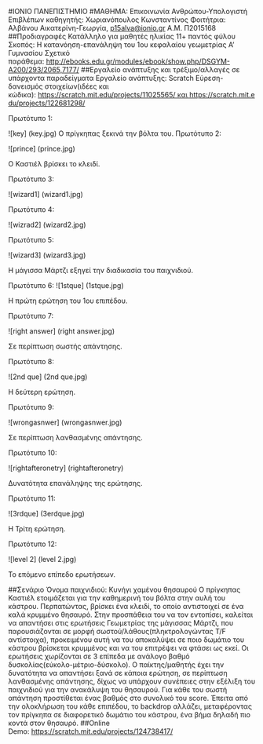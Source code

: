 ﻿#ΙΟΝΙΟ ΠΑΝΕΠΙΣΤΗΜΙΟ
#ΜΑΘΗΜΑ: Επικοινωνία Ανθρώπου-Υπολογιστή
Επιβλέπων καθηγητής: Χωριανόπουλος Κωνσταντίνος
Φοιτήτρια: Αλβάνου Αικατερίνη-Γεωργία, p15alva@ionio.gr Α.Μ. Π2015168
##Προδιαγραφές
Κατάλληλο για μαθητές ηλικίας 11+ παντός φύλου
Σκοπός: Η κατανόηση-επανάληψη του 1ου κεφαλαίου γεωμετρίας Α’ Γυμνασίου
Σχετικό παράθεμα: http://ebooks.edu.gr/modules/ebook/show.php/DSGYM-A200/293/2065,7177/
##Εργαλείο ανάπτυξης και τρέξιμο/αλλαγές σε υπάρχοντα παραδείγματα
Εργαλείο ανάπτυξης: Scratch
Εύρεση-δανεισμός στοιχείων(ιδέες και κώδικα): https://scratch.mit.edu/projects/11025565/ και https://scratch.mit.edu/projects/122681298/

Πρωτότυπο 1:

![key] (key.jpg)
Ο πρίγκηπας ξεκινά την βόλτα του.
Πρωτότυπο 2:

![prince] (prince.jpg)

Ο Καστιέλ βρίσκει το κλειδί.

Πρωτότυπο 3:


![wizard1] (wizard1.jpg)


Πρωτότυπο 4:

![wizrad2] (wizard2.jpg)

Πρωτότυπο 5:

![wizard3] (wizard3.jpg)

Η μάγισσα Μάρτζι εξηγεί την διαδικασία του παιχνιδιού.

Πρωτότυπο 6:
![1stque] (1stque.jpg)

Η πρώτη ερώτηση του 1ου επιπέδου.

Πρωτότυπο 7:


![right answer] (right answer.jpg)

Σε περίπτωση σωστής απάντησης.

Πρωτότυπο 8:


![2nd que] (2nd que.jpg)

Η δεύτερη ερώτηση.

Πρωτότυπο 9:


![wrongasnwer] (wrongasnwer.jpg)

Σε περίπτωση λανθασμένης απάντησης.

Πρωτότυπο 10:


![rightafteronetry] (rightafteronetry)

Δυνατότητα επανάληψης της ερώτησης.

Πρωτότυπο 11:


![3rdque] (3erdque.jpg)


Η Τρίτη ερώτηση.

Πρωτότυπο 12:


![level 2] (level 2.jpg)


Το επόμενο επίπεδο ερωτήσεων.


##Σενάριο
Όνομα παιχνιδιού: Κυνήγι χαμένου θησαυρού
Ο πρίγκηπας Καστιέλ ετοιμάζεται για την καθημερινή του βόλτα στην αυλή του κάστρου. Περπατώντας, βρίσκει ένα κλειδί, το οποίο αντιστοιχεί σε ένα καλά κρυμμένο θησαυρό. Στην προσπάθεια του να τον εντοπίσει, καλείται να απαντήσει στις ερωτήσεις Γεωμετρίας της μάγισσας Μάρτζι, που παρουσιάζονται σε μορφή σωστού/λάθους(πληκτρολογώντας T/F αντίστοιχα), προκειμένου αυτή να του αποκαλύψει σε ποιο δωμάτιο του κάστρου βρίσκεται κρυμμένος και να του επιτρέψει να φτάσει ως εκεί. Οι ερωτήσεις χωρίζονται σε 3 επίπεδα με ανάλογο βαθμό δυσκολίας(εύκολο-μέτριο-δύσκολο). Ο παίκτης/μαθητής έχει την δυνατότητα να απαντήσει ξανά σε κάποια ερώτηση, σε περίπτωση λανθασμένης απάντησης, δίχως να υπάρχουν συνέπειες στην εξέλιξη του παιχνιδιού για την ανακάλυψη του θησαυρού. Για κάθε του σωστή απάντηση προστίθεται ένας βαθμός στο συνολικό του score. Έπειτα από την ολοκλήρωση του κάθε επιπέδου, το backdrop αλλάζει, μεταφέροντας τον πρίγκηπα σε διαφορετικό δωμάτιο του κάστρου, ένα βήμα δηλαδή πιο κοντά στον θησαυρό.
##Online Demo: https://scratch.mit.edu/projects/124738417/




